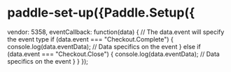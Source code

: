 # paddle-set-up({Paddle.Setup({
vendor: 5358,
  eventCallback: function(data) {
    // The data.event will specify the event type
    if (data.event === "Checkout.Complete") {
      console.log(data.eventData); // Data specifics on the event
    }
    else if (data.event === "Checkout.Close") {
      console.log(data.eventData); // Data specifics on the event
    }
  }
});
